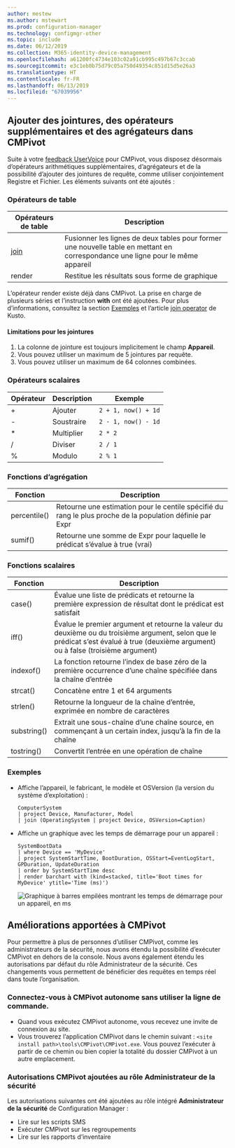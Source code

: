 ```yaml
---
author: mestew
ms.author: mstewart
ms.prod: configuration-manager
ms.technology: configmgr-other
ms.topic: include
ms.date: 06/12/2019
ms.collection: M365-identity-device-management
ms.openlocfilehash: a61200fc4734e103c02a91cb995c497b67c3ccab
ms.sourcegitcommit: e3c1eb0b75d79c05a750d49354c851d15d5e26a3
ms.translationtype: HT
ms.contentlocale: fr-FR
ms.lasthandoff: 06/13/2019
ms.locfileid: "67039956"
---
```

## <a name="bkmk_cmpivot"></a> Ajouter des jointures, des opérateurs supplémentaires et des agrégateurs dans CMPivot
<!--4054074-->
 Suite à votre [feedback UserVoice](https://configurationmanager.uservoice.com/forums/300492-ideas/suggestions/35636239-cmpivot-additional-operators-and-joins) pour CMPivot, vous disposez désormais d’opérateurs arithmétiques supplémentaires, d’agrégateurs et de la possibilité d’ajouter des jointures de requête, comme utiliser conjointement Registre et Fichier. Les éléments suivants ont été ajoutés :

### <a name="table-operators"></a>Opérateurs de table

|Opérateurs de table| Description|
|-----|-----|
| [join](https://docs.microsoft.com/azure/kusto/query/joinoperator)| Fusionner les lignes de deux tables pour former une nouvelle table en mettant en correspondance une ligne pour le même appareil|
|render|Restitue les résultats sous forme de graphique|

L’opérateur render existe déjà dans CMPivot. La prise en charge de plusieurs séries et l’instruction **with** ont été ajoutées. Pour plus d’informations, consultez la section [Exemples](#bkmk_cmpivot-examples) et l’article [join operator](https://docs.microsoft.com/azure/kusto/query/joinoperator) de Kusto. 

#### <a name="limitations-for-joins"></a>Limitations pour les jointures

1. La colonne de jointure est toujours implicitement le champ **Appareil**.
1. Vous pouvez utiliser un maximum de 5 jointures par requête.
1. Vous pouvez utiliser un maximum de 64 colonnes combinées.

### <a name="scalar-operators"></a>Opérateurs scalaires

|Opérateur| Description|Exemple|
|-----|-----|-----|
| + | Ajouter| `2 + 1, now() + 1d`|
| - |  Soustraire| `2 - 1, now() - 1d`|
| * | Multiplier| `2 * 2`|
| / | Diviser | `2 / 1`|
| % | Modulo | `2 % 1`

### <a name="aggregation-functions"></a>Fonctions d’agrégation

|Fonction| Description|
|-----|-----|
| percentile()| Retourne une estimation pour le centile spécifié du rang le plus proche de la population définie par Expr|
| sumif() | Retourne une somme de Expr pour laquelle le prédicat s’évalue à true (vrai)|

### <a name="scalar-functions"></a>Fonctions scalaires

|Fonction| Description|
|-----|-----|
| case()| Évalue une liste de prédicats et retourne la première expression de résultat dont le prédicat est satisfait |
| iff() | Évalue le premier argument et retourne la valeur du deuxième ou du troisième argument, selon que le prédicat s’est évalué à true (deuxième argument) ou à false (troisième argument)|
 | indexof() | La fonction retourne l’index de base zéro de la première occurrence d’une chaîne spécifiée dans la chaîne d’entrée|
| strcat() | Concatène entre 1 et 64 arguments |
| strlen()| Retourne la longueur de la chaîne d’entrée, exprimée en nombre de caractères|
| substring() | Extrait une sous-chaîne d’une chaîne source, en commençant à un certain index, jusqu’à la fin de la chaîne |
| tostring() | Convertit l’entrée en une opération de chaîne |


### <a name="bkmk_cmpivot-examples"></a> Exemples

- Affiche l’appareil, le fabricant, le modèle et OSVersion (la version du système d’exploitation) :

   ```Kusto
   ComputerSystem
   | project Device, Manufacturer, Model
   | join (OperatingSystem | project Device, OSVersion=Caption)
   ```

- Affiche un graphique avec les temps de démarrage pour un appareil :

   ```Kusto
   SystemBootData
   | where Device == 'MyDevice'
   | project SystemStartTime, BootDuration, OSStart=EventLogStart, GPDuration, UpdateDuration
   | order by SystemStartTime desc
   | render barchart with (kind=stacked, title='Boot times for MyDevice' ytitle='Time (ms)')
   ```
 
   ![Graphique à barres empilées montrant les temps de démarrage pour un appareil, en ms](../../media/4054074-render-using-with-statement.png)


## <a name="improvements-to-cmpivot"></a>Améliorations apportées à CMPivot

Pour permettre à plus de personnes d’utiliser CMPivot, comme les administrateurs de la sécurité, nous avons étendu la possibilité d’exécuter CMPivot en dehors de la console. Nous avons également étendu les autorisations par défaut du rôle Administrateur de la sécurité. Ces changements vous permettent de bénéficier des requêtes en temps réel dans toute l’organisation.

### <a name="connect-to-cmpivot-standalone-without-using-the-command-line"></a>Connectez-vous à CMPivot autonome sans utiliser la ligne de commande.
<!--4619340-->

- Quand vous exécutez CMPivot autonome, vous recevez une invite de connexion au site. 
- Vous trouverez l’application CMPivot dans le chemin suivant : `<site install path>\tools\CMPivot\CMPivot.exe`. Vous pouvez l’exécuter à partir de ce chemin ou bien copier la totalité du dossier CMPivot à un autre emplacement.
 
### <a name="added-cmpivot-permissions-to-the-security-administrator-role"></a>Autorisations CMPivot ajoutées au rôle Administrateur de la sécurité
<!--4683130-->

Les autorisations suivantes ont été ajoutées au rôle intégré **Administrateur de la sécurité** de Configuration Manager :
 - Lire sur les scripts SMS
 - Exécuter CMPivot sur les regroupements
 - Lire sur les rapports d’inventaire

